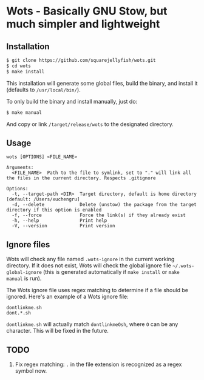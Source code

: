 # Wots - Basically GNU Stow, but much simpler and lightweight

## Installation

```sh
$ git clone https://github.com/squarejellyfish/wots.git
$ cd wots
$ make install
```

This installation will generate some global files, build the binary, and install it (defaults to `/usr/local/bin/`).

To only build the binary and install manually, just do:

```sh
$ make manual
```

And copy or link `/target/release/wots` to the designated directory.

## Usage

```
wots [OPTIONS] <FILE_NAME>

Arguments:
  <FILE_NAME>  Path to the file to symlink, set to "." will link all the files in the current directory. Respects .gitignore

Options:
  -t, --target-path <DIR>  Target directory, default is home directory [default: /Users/xuchengru]
  -d, --delete             Delete (unstow) the package from the target directory if this option is enabled
  -f, --force              Force the link(s) if they already exist
  -h, --help               Print help
  -V, --version            Print version
```

## Ignore files

Wots will check any file named `.wots-ignore` in the current working directory. If it does not exist, Wots will check the global ignore file `~/.wots-global-ignore` (this is generated automatically if `make install` or `make manual` is run).

The Wots ignore file uses regex matching to determine if a file should be ignored. Here's an example of a Wots ignore file:

```
dontlinkme.sh
dont.*.sh
```

`dontlinkme.sh` will actually match `dontlinkmeOsh`, where `O` can be any character. This will be fixed in the future.

## TODO

1. Fix regex matching: `.` in the file extension is recognized as a regex symbol now.
